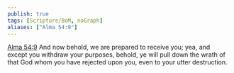 ```yaml
---
publish: true
tags: [Scripture/BoM, noGraph]
aliases: ["Alma 54:9"]
---
```

[Alma 54:9](https://churchofjesuschrist.org/study/scriptures/bofm/alma/54?lang=eng&id=p9#p9) And now behold, we are prepared to receive you; yea, and except you withdraw your purposes, behold, ye will pull down the wrath of that God whom you have rejected upon you, even to your utter destruction.
